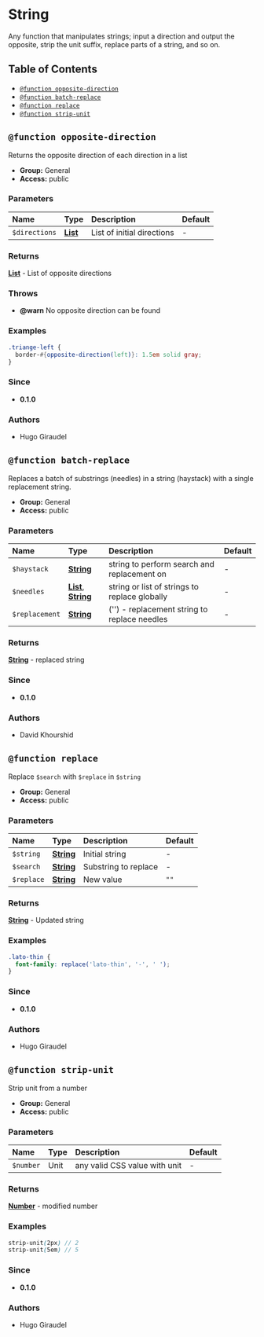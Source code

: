 # String

Any function that manipulates strings; input a direction and output the opposite, strip the unit suffix, replace parts of a string, and so on.

## Table of Contents

<!-- toc -->

* [`@function opposite-direction`](#function-opposite-direction)
* [`@function batch-replace`](#function-batch-replace)
* [`@function replace`](#function-replace)
* [`@function strip-unit`](#function-strip-unit)

<!-- tocstop -->

## `@function opposite-direction`

Returns the opposite direction of each direction in a list

* **Group:** General
* **Access:** public

### Parameters

| Name          | Type                                                         | Description                | Default |
| :------------ | :----------------------------------------------------------- | :------------------------- | :------ |
| `$directions` | **[List](https://sass-lang.com/documentation/values/lists)** | List of initial directions | -       |

### Returns

**[List](https://sass-lang.com/documentation/values/lists)** - List of opposite directions

### Throws

* **@warn** No opposite direction can be found

### Examples

```scss
.triange-left {
  border-#{opposite-direction(left)}: 1.5em solid gray;
}
```

### Since

* **0.1.0**

### Authors

* Hugo Giraudel

## `@function batch-replace`

Replaces a batch of substrings (needles) in a string (haystack) with a single replacement string.

* **Group:** General
* **Access:** public

### Parameters

| Name           | Type                                                                                                                           | Description                                   | Default |
| :------------- | :----------------------------------------------------------------------------------------------------------------------------- | :-------------------------------------------- | :------ |
| `$haystack`    | **[String](https://sass-lang.com/documentation/values/strings)**                                                               | string to perform search and replacement on   | -       |
| `$needles`     | **[List](https://sass-lang.com/documentation/values/lists)**, **[String](https://sass-lang.com/documentation/values/strings)** | string or list of strings to replace globally | -       |
| `$replacement` | **[String](https://sass-lang.com/documentation/values/strings)**                                                               | ('') - replacement string to replace needles  | -       |

### Returns

**[String](https://sass-lang.com/documentation/values/strings)** - replaced string

### Since

* **0.1.0**

### Authors

* David Khourshid

## `@function replace`

Replace `$search` with `$replace` in `$string`

* **Group:** General
* **Access:** public

### Parameters

| Name       | Type                                                             | Description          | Default |
| :--------- | :--------------------------------------------------------------- | :------------------- | :------ |
| `$string`  | **[String](https://sass-lang.com/documentation/values/strings)** | Initial string       | -       |
| `$search`  | **[String](https://sass-lang.com/documentation/values/strings)** | Substring to replace | -       |
| `$replace` | **[String](https://sass-lang.com/documentation/values/strings)** | New value            | `""`    |

### Returns

**[String](https://sass-lang.com/documentation/values/strings)** - Updated string

### Examples

```scss
.lato-thin {
  font-family: replace('lato-thin', '-', ' ');
}
```

### Since

* **0.1.0**

### Authors

* Hugo Giraudel

## `@function strip-unit`

Strip unit from a number

* **Group:** General
* **Access:** public

### Parameters

| Name      | Type | Description                   | Default |
| :-------- | :--- | :---------------------------- | :------ |
| `$number` | Unit | any valid CSS value with unit | -       |

### Returns

**[Number](https://sass-lang.com/documentation/values/numbers)** - modified number

### Examples

```scss
strip-unit(2px) // 2
strip-unit(5em) // 5
```

### Since

* **0.1.0**

### Authors

* Hugo Giraudel
